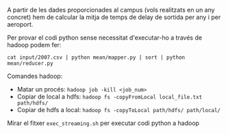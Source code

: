 A partir de les dades proporcionades al campus (vols realitzats en un any concret) hem de calcular la mitja de temps de delay de sortida per any i per aeroport.

Per provar el codi python sense necessitat d'executar-ho a través de hadoop podem fer:

`cat input/2007.csv | python mean/mapper.py | sort | python mean/reducer.py`

Comandes hadoop:
* Matar un procés: `hadoop job -kill <job_num>` 
* Copiar de local a hdfs: `hadoop fs -copyFromLocal local_file.txt path/hdfs/`
* Copiar de hdfs a local: `hadoop fs -copyToLocal path/hdfs/ path/local/`

Mirar el fitxer `exec_streaming.sh` per executar codi python a hadoop


